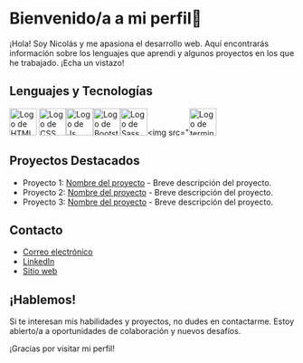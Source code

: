 # Bienvenido/a a mi perfil👋 

¡Hola! Soy Nicolás y me apasiona el desarrollo web. Aquí encontrarás información sobre los lenguajes que aprendi y algunos proyectos en los que he trabajado. ¡Echa un vistazo!

## Lenguajes y Tecnologías

  <img src="https://img.icons8.com/color/48/000000/html-5.png" alt="Logo de HTML" width="48"> <img src="https://img.icons8.com/color/48/000000/css3.png" alt="Logo de CSS" width="48"><img src="https://img.icons8.com/color/48/000000/javascript.png" alt="Logo de Js" width="48"><img src="https://github.com/Nicolas-Andreis/Nicolas-Andreis/assets/111246225/29b8ba92-fea6-415c-86ad-3fc56dd11c50" alt="Logo de Bootstrap" width="48"><img src="https://github.com/Nicolas-Andreis/Nicolas-Andreis/assets/111246225/d1877ce8-a8a6-490e-9da9-1173ef34cea3" alt="Logo de Sass" width="48"><img src="<img src="https://github.com/Nicolas-Andreis/Nicolas-Andreis/assets/111246225/d5c023d1-cb0e-4869-bc0e-8cfe18c2f109" alt="Logo de terminal" width="48">
   
   
   

  

## Proyectos Destacados

- Proyecto 1: [Nombre del proyecto](enlace-al-proyecto) - Breve descripción del proyecto.
- Proyecto 2: [Nombre del proyecto](enlace-al-proyecto) - Breve descripción del proyecto.
- Proyecto 3: [Nombre del proyecto](enlace-al-proyecto) - Breve descripción del proyecto.

## Contacto

- [Correo electrónico](mailto:tuemail@example.com)
- [LinkedIn](enlace-a-tu-perfil-de-LinkedIn)
- [Sitio web](enlace-a-tu-sitio-web-personal)

## ¡Hablemos!

Si te interesan mis habilidades y proyectos, no dudes en contactarme. Estoy abierto/a a oportunidades de colaboración y nuevos desafíos.

¡Gracias por visitar mi perfil!
<!--
**Nicolas-Andreis/Nicolas-Andreis** is a ✨ _special_ ✨ repository because its `README.md` (this file) appears on your GitHub profile.

Here are some ideas to get you started:

- 🔭 I’m currently working on ...
- 🌱 I’m currently learning ...
- 👯 I’m looking to collaborate on ...
- 🤔 I’m looking for help with ...
- 💬 Ask me about ...
- 📫 How to reach me: ...
- 😄 Pronouns: ...
- ⚡ Fun fact: ...
-->
